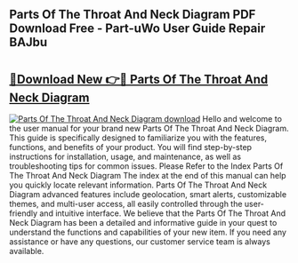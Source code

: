 ## Parts Of The Throat And Neck Diagram PDF Download Free - Part-uWo User Guide Repair BAJbu

# <h2><a href="http://dfkti2.blite.top/?on=Parts+Of+The+Throat+And+Neck+Diagram">🔗Download New 👉🔴 Parts Of The Throat And Neck Diagram</a></h2>

[![Parts Of The Throat And Neck Diagram download](https://i.imgur.com/lujVjoI.png)](http://dfkti2.blite.top/?on=Parts+Of+The+Throat+And+Neck+Diagram)
Hello and welcome to the user manual for your brand new Parts Of The Throat And Neck Diagram. This guide is specifically designed to familiarize you with the features, functions, and benefits of your product. You will find step-by-step instructions for installation, usage, and maintenance, as well as troubleshooting tips for common issues. Please Refer to the Index Parts Of The Throat And Neck Diagram The index at the end of this manual can help you quickly locate relevant information. Parts Of The Throat And Neck Diagram advanced features include geolocation, smart alerts, customizable themes, and multi-user access, all easily controlled through the user-friendly and intuitive interface. We believe that the Parts Of The Throat And Neck Diagram has been a detailed and informative guide in your quest to understand the functions and capabilities of your new item. If you need any assistance or have any questions, our customer service team is always available.
